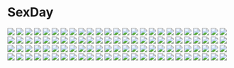 # SexDay
![](https://konachan.com/image/809bfb2d6c80382c846c09cf1e49b5da/Konachan.com%20-%20264911%20black_hair%20breasts%20couch%20dress%20fate_apocrypha%20fate_%28series%29%20long_hair%20orange_eyes%20pointed_ears%20pspmaru%20semiramis%20thighhighs.jpg)
![](https://konachan.com/image/16a019ddff452d98c78444c71f0a0c87/Konachan.com%20-%2062639%20hagane_miku%20motorcycle%20shinichi_tahara%20vocaloid.jpg)
![](https://konachan.com/image/a336615f1c2904eeee957c29db6de460/Konachan.com%20-%2033637%20aika_s_granzchesta%20alice_carroll%20aria%20aria_pokoteng%20mizunashi_akari.jpg)
![](https://konachan.com/jpeg/9e92e7328fe35dfc3680c728d8a725c6/Konachan.com%20-%20292895%20aqua_eyes%20bed%20bikini%20blonde_hair%20breast_hold%20crown%20deilan12%20fingering%20long_hair%20masturbation%20pointed_ears%20princess_zelda%20swimsuit%20watermark.jpg)
![](https://konachan.com/image/d7cdaa596634e3b6b43d840175f5869e/Konachan.com%20-%2046108%20brown_eyes%20brown_hair%20eclair%20elbow_gloves%20gloves%20kiddy_grade%20long_hair%20lumiere%20purple_eyes%20purple_hair%20thighhighs.jpg)
![](https://konachan.com/image/b076d2c1b0eee65980428716a3cf31c5/Konachan.com%20-%20206891%20breasts%20brown_hair%20jpeg_artifacts%20kounose_akara%20nipples%20no_bra%20nopan%20original%20see_through%20s_kanojo.jpg)
![](https://konachan.com/image/8e5e6b5d1fc111aff591934152fd2b3c/Konachan.com%20-%2045950%20kotegawa_yui%20sky%20to_love_ru.jpg)
![](https://konachan.com/image/90bc0edb01d6ee71ddc3cd363d7cec16/Konachan.com%20-%2099545%20bicolored_eyes%20blood%20mahou_shoujo_madoka_magica%20miki_sayaka%20signed%20sword%20tears%20weapon.jpg)
![](https://konachan.com/jpeg/f8650d8052518eea121e872387795b8b/Konachan.com%20-%20291732%20animal_ears%20autumn%20azur_lane%20black_hair%20brown_hair%20clouds%20gym_uniform%20leaves%20long_hair%20monini%20purple_eyes%20red_eyes%20sky%20tree%20twintails%20yellow_eyes.jpg)
![](https://konachan.com/jpeg/a1f56fc535efe2f4442cc7dcccd5ef11/Konachan.com%20-%20226036%20anthropomorphism%20clouds%20food%20green_hair%20hino_%282nd_life%29%20kneehighs%20leaves%20long_hair%20phone%20popsicle%20school_uniform%20skirt%20sky%20tree%20twintails%20yellow_eyes.jpg)
![](https://konachan.com/jpeg/dc7be63fede4e1f638099d71714c3bdc/Konachan.com%20-%2069857%20blush%20censored%20eyepatch%20fellatio%20game_cg%20hanasaki_uri%20harukazedori_ni_tomarigi_wo_2nd_story%20purple_hair%20short_hair%20skyfish.jpg)
![](https://konachan.com/image/6134e201692c72468ed9415263c0546b/Konachan.com%20-%20142276%202girls%20animal%20animal_ears%20blonde_hair%20brown_eyes%20fish%20gray_hair%20heart%20kusa%20mousegirl%20nazrin%20short_hair%20stars%20tie%20toramaru_shou%20touhou%20yellow_eyes.jpg)
![](https://konachan.com/jpeg/395d2acb0454feef64c44f793044df85/Konachan.com%20-%20226544%203d%20building%20nobody%20original%20signed%20sky%20tree%20waisshu_%28sougyokyuu%29.jpg)
![](https://konachan.com/image/81f5304a39b1c41d6b597da73ac21c1c/Konachan.com%20-%20188921%20ass%20blush%20kuroki_rei%20long_hair%20michairu%20nopan%20tears%20thighhighs%20vividred_operation.jpg)
![](https://konachan.com/image/56afef283bf4764b9322d3ba29888a33/Konachan.com%20-%2062222%20hatsune_miku%20vocaloid.jpg)
![](https://konachan.com/jpeg/ddf7abc7eec0dc717b2b571c1e450a57/Konachan.com%20-%20199366%20anthropomorphism%20kantai_collection%20murasaki_shitsu%20pussy%20ro-500_%28kancolle%29%20school_swimsuit%20swimsuit%20tan_lines%20wet%20white.jpg)
![](https://konachan.com/jpeg/8a611d84a528bf84b4d31aceb177f425/Konachan.com%20-%20297052%20black_hair%20dark_skin%20dress%20gloves%20orange_eyes%20original%20polychromatic%20short_hair%20tagme_%28artist%29.jpg)
![](https://konachan.com/image/ee9c4367aad11841881e2284718ab79c/Konachan.com%20-%2058059%20animal_ears%20bell%20bow%20brown_hair%20catgirl%20food%20hakurei_reimu%20headdress%20japanese_clothes%20red_eyes%20shigunyan%20touhou%20waitress.jpg)
![](https://konachan.com/image/0d2259efa2f7b5de6902a37002ac514e/Konachan.com%20-%2092455%20blue_eyes%20katase_waka%20long_hair%20macross%20macross_frontier%20sheryl_nome%20tagme.jpg)
![](https://konachan.com/image/e0dc7cf791c30a2578e39cd23849b962/Konachan.com%20-%205346%20aquaplus%20brown_eyes%20brown_hair%20leaf%20school_uniform%20skirt%20to_heart%20to_heart_2.jpg)
![](https://konachan.com/jpeg/ed48fbc01144c62dcf14c5cc9cb7108d/Konachan.com%20-%20152722%20bed%20blush%20breasts%20game_cg%20hasegawa_yukino%20iinazuke_wa_imouto-sama%20nipples%20panties%20topless%20twintails%20underwear%20usami_yuuna.jpg)
![](https://konachan.com/image/bc14644b28add3decfcbf27a4dbd6a14/Konachan.com%20-%20141082%20animal_ears%20blonde_hair%20breasts%20censored%20dog_days%20green_eyes%20japanese_clothes%20nipples%20paizuri%20penis%20shinku_izumi%20tachimi_%28basue%29%20yukikaze_panettone.jpg)
![](https://konachan.com/jpeg/294045eb97ef2f4d63bd8aebb5a1ede9/Konachan.com%20-%20238690%20aqua_eyes%20bikini%20blonde_hair%20cropped%20gun%20kantoku%20long_hair%20swimsuit%20weapon.jpg)
![](https://konachan.com/jpeg/f63e8f93ad43ae11405784bcaaa12722/Konachan.com%20-%20141173%20blonde_hair%20blush%20bow%20braids%20game_cg%20green_eyes%20long_hair%20tokeijikake_no_ley_line%20urabi_%28tomatohouse%29.jpg)
![](https://konachan.com/jpeg/1ff4816a5c6b694f317cb189c6d5bf22/Konachan.com%20-%20263620%20baffu%20book%20breasts%20brown_hair%20cleavage%20close%20idolmaster%20idolmaster_cinderella_girls%20long_hair%20necklace%20sagisawa_fumika.jpg)
![](https://konachan.com/image/577bf067d8274f6d4e46709c8b283238/Konachan.com%20-%20131269%20crying%20gumi%20keishi%20loli%20vocaloid%20wolfgirl.jpg)
![](https://konachan.com/image/70f0788583f73641ea61bb5de3072265/Konachan.com%20-%2028513%20breasts%20censored%20chu_x_chu%20dildo%20game_cg%20nipples%20pussy%20pussy_juice%20shirt_lift%20unisonshift%20vibrator.jpg)
![](https://konachan.com/jpeg/d42d987b87eca5c45192036efcf078c8/Konachan.com%20-%20219667%20animal%20aqua_eyes%20aqua_hair%20bird%20building%20camera%20cat%20city%20dangmill%20feathers%20hatsune_miku%20kneehighs%20long_hair%20skirt%20twintails%20umbrella%20vocaloid.jpg)
![](https://konachan.com/image/617cfa51a50d240a00f6737e83f4c7e9/Konachan.com%20-%2016798%20aika_s_granzchesta%20alice_carroll%20aria%20aria_pokoteng%20chibi%20hime_m_granzchesta%20mizunashi_akari.jpg)
![](https://konachan.com/image/9d09c241c9ec09d90f25a6cfed7f8001/Konachan.com%20-%2094744%20black_rock_shooter%20insane_black_rock_shooter%20kuroi_mato%20moekyon.jpg)
![](https://konachan.com/jpeg/0df500dab554312f962fbffb756b5584/Konachan.com%20-%20261284%20ayase_eri%20black_eyes%20black_hair%20blue_eyes%20bow%20brown_hair%20group%20hat%20long_hair%20orein%20ponytail%20red_eyes%20red_hair%20scarf%20short_hair%20sonoda_umi%20twintails.jpg)
![](https://konachan.com/jpeg/05e8075eb280e4c645bc17af3eaebd4d/Konachan.com%20-%20127175%20alisa_ilinichina_amiella%20blood%20god_eater%20gun%20hat%20thighhighs%20transparent%20weapon.jpg)
![](https://konachan.com/image/10522da69b7e891df24bf77595a4b425/Konachan.com%20-%20260616%20animal%20bird%20dog%20fate_grand_order%20fate_%28series%29%20flowers%20kimono%20mash_kyrielight%20petals%20purple_eyes%20purple_hair%20resau%20scarf%20short_hair%20umbrella%20valentine.jpg)
![](https://konachan.com/image/43d78b560df02a0e2d6a5b9bc4ae73de/Konachan.com%20-%2015701%20air%20goto_p%20kamio_misuzu.jpg)
![](https://konachan.com/image/cdd4b5ecaebbcfd13dbc162ad138912c/Konachan.com%20-%20257577%20ass%20dress%20elbow_gloves%20fate_grand_order%20fate_%28series%29%20gloves%20long_hair%20pink_hair%20red_eyes%20scathach_%28fate_grand_order%29%20skyde_kei%20weapon.jpg)
![](https://konachan.com/jpeg/41a215678e56f402224994578344cc36/Konachan.com%20-%20173898%20blue_eyes%20daiba_kanon%20elbow_gloves%20erina_der_vogelweid%20gloves%20god_eater%20gray_hair%20hat%20pink_hair%20shoujo_ai%20skirt%20thighhighs%20tsuchikure_%283105mitoko%29.jpg)
![](https://konachan.com/image/11a1309cd484ecb8dae3d644a454e872/Konachan.com%20-%20168078%202girls%20bicolored_eyes%20black_hair%20choker%20dress%20flowers%20gray_hair%20long_hair%20moruga%20purple_eyes%20rose%20rozen_maiden%20short_hair%20souseiseki%20suigintou%20wings.jpg)
![](https://konachan.com/jpeg/f90ce8e32b507bd255ca38fb9c0ce36d/Konachan.com%20-%2047588%20goth-loli%20lolita_fashion%20minakami_aria%20pink_chuchu%20sister_princess%20umbrella%20water.jpg)
![](https://konachan.com/jpeg/b63db64eae675d237bf16679394e136b/Konachan.com%20-%20185770%20ass%20beach%20game-style%20kinmedai_pink%20nipples%20princess_material%20pussy%20tagme.jpg)
![](https://konachan.com/image/67c4cc93e328ca3c9fa5534495af513d/Konachan.com%20-%2043609%20maid%20tengen_toppa_gurren_lagann%20yoko_littner.jpg)
![](https://konachan.com/image/71a74cbba11dc19032ecb43f9f951525/Konachan.com%20-%2080719%20jpeg_artifacts%20takanashi_nazuna%20working%21%21.jpg)
![](https://konachan.com/image/c89848f0494c245faac1a0ae543dc597/Konachan.com%20-%20155515%20blonde_hair%20breasts%20calendar%20cleavage%20no_bra%20open_shirt%20purple_eyes%20tail%20thighhighs%20yuuki_hagure%20zoom_layer.jpg)
![](https://konachan.com/image/0f1d7cd12453da106ba067064fff12be/Konachan.com%20-%20208402%20breast_hold%20breasts%20brown_eyes%20brown_hair%20chuablesoft%20nipples%20no_bra%20open_shirt%20panties%20pussy_juice%20tagme_%28artist%29%20thighhighs%20underwear%20yataka_chiho.jpg)
![](https://konachan.com/image/9f12822a0f0381b617af971a1fb2da8d/Konachan.com%20-%20164258%20astg%20building%20camera%20car%20gray_hair%20industrial%20long_hair%20original%20pantyhose%20scenic%20skirt.jpg)
![](https://konachan.com/image/a59c61668258a648c412f03f009654fa/Konachan.com%20-%2067050%20aizawa_sakuya%20hayate_no_gotoku.jpg)
![](https://konachan.com/image/6ba616ebc64871241ac0a46745db643a/Konachan.com%20-%2039240%20all_male%20code_geass%20lelouch_lamperouge%20male%20white.jpg)
![](https://konachan.com/image/68ba79ce6cc01ee438bd65239c01f43f/Konachan.com%20-%2077604%20blue_eyes%20charlotte_e_yeager%20francesca_lucchini%20goggles%20green_eyes%20strike_witches%20underwear.jpg)
![](https://konachan.com/jpeg/59e3d1e82b6e275ca3a6075004e00b8a/Konachan.com%20-%20285384%20amashiro_natsuki%20animal_ears%20aqua_eyes%20aqua_hair%20catgirl%20cropped%20doll%20heart%20hoodie%20hug%20long_hair%20nekoha_shizuku%20original%20white.jpg)
![](https://konachan.com/jpeg/ba845c93a828c91f9e98c7b8cd12d386/Konachan.com%20-%2070905%20asahina_mikuru%20close%20suzumiya_haruhi_no_yuutsu%20transparent%20vector.jpg)
![](https://konachan.com/image/91403e5389921f7e015f563cea12fac1/Konachan.com%20-%2050404%20close%20fujioka_haruhi%20ouran_koukou_host_club%20vector.jpg)
![](https://konachan.com/jpeg/ca86b135e761c9232f68e4f262ece5c9/Konachan.com%20-%20210074%20boots%20dress%20hrtyuk%20magic%20ponytail%20rwby%20snow%20sword%20thighhighs%20weapon%20weiss_schnee%20white_hair.jpg)
![](https://konachan.com/image/2695b8dcdab631fc9644c6427e33246e/Konachan.com%20-%2093510%20animal_ears%20ass%20koutamii%20panties%20red_eyes%20underwear.jpg)
![](https://konachan.com/jpeg/8e9fe4d038e63727c9f0692f49d7a013/Konachan.com%20-%20195098%2053c%20christmas%20hat%20hatsune_miku%20santa_costume%20santa_hat%20vocaloid.jpg)
![](https://konachan.com/jpeg/108f9f727dd4cc1cbd45d859bfa2c7a0/Konachan.com%20-%20250313%20animal_ears%20anthropomorphism%20bow%20breasts%20catgirl%20close%20elbow_gloves%20gloves%20green_eyes%20karory%20kemono_friends%20scan%20skirt%20tail%20white.jpg)
![](https://konachan.com/image/303d47dc8f209b7da94a75e6d2dbea90/Konachan.com%20-%20165160%20animal%20blonde_hair%20blue_eyes%20blue_hair%20brown_eyes%20brown_hair%20camus%20computer%20dog%20gray_hair%20group%20male%20mikaze_ai%20red_hair%20teddy_bear%20yellow_eyes.jpg)
![](https://konachan.com/image/c1c530eb40eb2e3426d8bdb68586641e/Konachan.com%20-%2014105%20tagme.jpg)
![](https://konachan.com/image/b395fc7936ecd9d2e5bd5b962494665c/Konachan.com%20-%20134305%20breasts%20brown_eyes%20brown_hair%20cameltoe%20cleavage%20jpeg_artifacts%20panties%20skirt%20sport%20tagme%20tennis%20underwear%20upskirt.jpg)
![](https://konachan.com/image/b16de3018e08ffea6702bc4c8193f451/Konachan.com%20-%2093466%20darabuchi%20kirijou_mitsuru%20persona%20persona_3.jpg)
![](https://konachan.com/image/c5bcd318c0f9f1f6a296542d944216b7/Konachan.com%20-%20145492%20brown_hair%20flat_chest%20long_hair%20male%20nipples%20nude%20original%20panties%20pussy%20red_eyes%20trap%20underwear%20wet%20yuki18r.jpg)
![](https://konachan.com/image/b1bccac06e8cc7f5db733a89bdabbda0/Konachan.com%20-%20188815%20anal%20blonde_hair%20blush%20breasts%20cait%20censored%20condom%20cum%20long_hair%20nipples%20pantyhose%20penis%20pussy%20red_eyes%20sex%20topless%20torn_clothes%20twintails.jpg)
![](https://konachan.com/jpeg/89decfaf303c4fefd2314cb13a3ee2b2/Konachan.com%20-%20268527%20animal_ears%20anus%20aqua_eyes%20ass%20black_hair%20cameltoe%20censored%20el_condor_pasa%20ginhaha%20long_hair%20mask%20nopan%20pussy%20skirt%20tail%20thighhighs%20twintails.jpg)
![](https://konachan.com/jpeg/8aef76a26ea73206c9063a2ab17e9414/Konachan.com%20-%20268206%20brown_hair%20clouds%20dark%20flowers%20hat%20narumi_nanami%20original%20scenic%20short_hair%20sky%20sunflower%20sunset.jpg)
![](https://konachan.com/jpeg/7d3657525b6e213a0e58b26e67a4b778/Konachan.com%20-%20102104%20hakusairanger%20mahou_shoujo_madoka_magica%20red%20sakura_kyouko.jpg)
![](https://konachan.com/jpeg/16f231e200a341f900e9ba2ddefc1459/Konachan.com%20-%20252266%20black_hair%20braids%20brown_hair%20game_cg%20kirigaya_kazuto%20kiss%20male%20short_hair%20sword_art_online%20tagme_%28artist%29%20yuuki_asuna.jpg)
![](https://konachan.com/image/144f47e07a007e9603b9a5b5283d7ce0/Konachan.com%20-%20224521%202girls%20animal%20bikini%20blue_hair%20blush%20breasts%20bubbles%20cameltoe%20cleavage%20long_hair%20mikeou%20navel%20ponytail%20sky%20swim_ring%20swimsuit%20tree%20twintails%20water.jpg)
![](https://konachan.com/jpeg/3cef46604bf0562fbd788c23571b388a/Konachan.com%20-%20117734%20animal%20building%20city%20coca_cola%20drink%20favorite%20game_cg%20irotoridori_no_sekai%20scenic.jpg)
![](https://konachan.com/image/fa77bc2bb707b5051764bbf0ff07cd4e/Konachan.com%20-%2095079%20blue_hair%20bra%20inuzumi_masaki%20nopan%20open_shirt%20panties%20purple_eyes%20saotome_rinko%20school_uniform%20thighhighs%20trouble%40spiral%21%20underboob%20underwear.jpg)
![](https://konachan.com/image/ac06067cedf51bf964dc186879d907a9/Konachan.com%20-%20301865%20amiya_%28arknights%29%20animal_ears%20arknights%20blue_eyes%20brown_hair%20close%20realistic%20tagme_%28artist%29%20watermark.jpg)
![](https://konachan.com/jpeg/6d4b3dc1069fdfd5b50e4308c73a6144/Konachan.com%20-%20291904%20animal_ears%20anthropomorphism%20awp_%28dyolf%29%20bicolored_eyes%20blood%20catgirl%20cropped%20dyolf%20girls_frontline%20gun%20original%20signed%20weapon.jpg)
![](https://konachan.com/image/2f85fed9fc96bb679dd89ab63ba49ab3/Konachan.com%20-%2010957%20animal%20animal_ears%20blush%20bow%20bunny%20foxgirl%20iori_%28tail_tale%29%20long_hair%20min%20multiple_tails%20purple_hair%20soro%20tail%20tail_tale%20watermark%20yellow_eyes.jpg)
![](https://konachan.com/image/53fdcde84c52d824fc530e29556fd6b4/Konachan.com%20-%2080555%20blonde_hair%20flowers%20gloves%20heartcatch_precure%21%20myoudouin_itsuki%20potpourri%20precure%20ribbons%20tottsuan%20twintails%20wink%20yellow_eyes.jpg)
![](https://konachan.com/jpeg/5d5285a8473f46ab6b169adfc9015871/Konachan.com%20-%20167696%20animal_ears%20blonde_hair%20blue_eyes%20blush%20breasts%20japanese_clothes%20kimono%20long_hair%20nipples%20open_shirt%20original%20sogaya%20third-party_edit%20white.jpg)
![](https://konachan.com/image/f1a64cf675fa40fac0c065b7ccc818aa/Konachan.com%20-%2055926%20aika_s_granzchesta%20aria%20blue_hair%20green_eyes%20mizunashi_akari%20pink_hair%20water%20yellow_eyes.jpg)
![](https://konachan.com/image/38e543dd5769374ffcd2a37a574e5e05/Konachan.com%20-%2078310%20black_hair%20blue_hair%20glasses%20green_eyes%20group%20hat%20long_hair%20male%20noda%20pink_hair%20red_eyes%20red_hair%20ribbons%20scarf%20shiina%20skirt%20suit%20takamatsu%20tie%20weapon.jpg)
![](https://konachan.com/image/e2ee414c1eac5d032013673394940610/Konachan.com%20-%2012397%20asahina_mikuru%20goth-loli%20lolita_fashion%20nagato_yuki%20suzumiya_haruhi%20suzumiya_haruhi_no_yuutsu.jpg)
![](https://konachan.com/jpeg/d503ef12ce0a8f0460abe34af7728443/Konachan.com%20-%20229310%20autumn%20book%20brown_hair%20cropped%20headband%20leaves%20long_hair%20original%20pantyhose%20shirt%20skirt%20swordsouls%20tree%20yellow_eyes.jpg)
![](https://konachan.com/image/cdbaea4b9d8e8e48fcc78751ea618290/Konachan.com%20-%2088719%20bakemonogatari%20breasts%20cleavage%20hanekawa_tsubasa%20monogatari_%28series%29.jpg)
![](https://konachan.com/image/9218ac1d8383178d1929ec90c50cccad/Konachan.com%20-%2083658%202girls%20blonde_hair%20blue_eyes%20blue_hair%20bow%20fan%20hat%20headband%20japanese_clothes%20kimono%20konpaku_youmu%20red_eyes%20rei%20saigyouji_yuyuko%20touhou.jpg)
![](https://konachan.com/image/627424be79fb69abcbff9f37e77c8556/Konachan.com%20-%2078912%20blonde_hair%20fate_testarossa%20gloves%20long_hair%20mahou_shoujo_lyrical_nanoha%20red_eyes%20tebukuro%20weapon.jpg)
![](https://konachan.com/image/b7a57e548dd80aadda6bf73ad0a4623b/Konachan.com%20-%20128753%20breast_hold%20breasts%20brown_hair%20cleavage%20erect_nipples%20miwa_yoshikazu%20moon%20purple_eyes%20tagme%20underboob.jpg)
![](https://konachan.com/image/ad2ccd50098bcb6e8cab299bae886700/Konachan.com%20-%20133795%20animal_ears%20dress%20hat%20kinugasa_kaguya%20moon%20mystia_lorelei%20night%20pink_eyes%20pink_hair%20short_hair%20sky%20touhou%20wings.jpg)
![](https://konachan.com/image/1e8950ca3a1c27fe441bbc2f06ae3d0c/Konachan.com%20-%2018600%20animal_ears%20catgirl%20nanao_naru.jpg)
![](https://konachan.com/jpeg/50f7e0c05eee2ae8bc4b57c9a980410f/Konachan.com%20-%20217211%20aqua_hair%20dress%20hatsune_miku%20isumi_%28yangyan%29%20long_hair%20petals%20twintails%20vocaloid%20yellow_eyes.jpg)
![](https://konachan.com/jpeg/725ec701d68b0d9ad90041cb58e02a31/Konachan.com%20-%20193525%20amakano%20azarashi_soft%20bed%20bicolored_eyes%20blush%20brown_hair%20censored%20erect_nipples%20fingering%20game_cg%20masturbation%20panties%20piromizu%20underwear.jpg)
![](https://konachan.com/jpeg/af3351c44056f19bce7ac1b0e0e4dedd/Konachan.com%20-%20280489%20animal_ears%20ass%20bath%20blue_eyes%20blush%20brown_hair%20fang%20loli%20long_hair%20nude%20original%20rubber_duck%20tachimi_%28basue%29%20tail%20wet.jpg)
![](https://konachan.com/image/c13afaf9df671a2418b97fd939492aaa/Konachan.com%20-%20271607%202girls%20an-telin%20blush%20gray_hair%20headband%20japanese_clothes%20komeiji_koishi%20komeiji_satori%20pink_hair%20red_eyes%20short_hair%20touhou%20yukata.jpg)
![](https://konachan.com/image/b6c2db13e4ff3ffdd69302d5e6d9e170/Konachan.com%20-%20104472%20brown_hair%20koizumi_itsuki%20suzumiya_haruhi_no_yuutsu.jpg)
![](https://konachan.com/jpeg/3cb5f758c106f4840c8f7903fd255028/Konachan.com%20-%20190641%20blush%20gokou_ruri%20kanogi%20kousaka_kyousuke%20long_hair%20male%20purple_hair%20school_uniform%20short_hair%20socks%20white.jpg)
![](https://konachan.com/image/233bfd76f4f31b0fe81aed9e5725a156/Konachan.com%20-%20150176%20boat%20cherry_blossoms%20flowers%20hat%20maribel_han%20petals%20shinta_%28hmmuk%29%20touhou%20usami_renko%20water.jpg)
![](https://konachan.com/jpeg/2687f4507124ecaf3f1c452e6712747d/Konachan.com%20-%20238285%20aqua_eyes%20aqua_hair%20bandage%20blush%20boots%20breasts%20cape%20censored%20gloves%20hat%20long_hair%20megumin%20navel%20nipples%20nude%20ponytail%20red_eyes%20wet%20white%20witch_hat.jpg)
![](https://konachan.com/jpeg/7021773ad7a37c99bd0eaa7e3e1086e7/Konachan.com%20-%20295395%20bra%20breasts%20dark_skin%20gray_hair%20green_eyes%20panties%20pokemon%20saitou_%28pokemon%29%20short_hair%20special_tan%20thighhighs%20underwear.jpg)
![](https://konachan.com/jpeg/f6525b3ee5b8b4b6d0505847b6ce260f/Konachan.com%20-%20185129%20animal%20blue_eyes%20cake%20cat%20drink%20food%20fujima_takuya%20loli%20lolita_fashion%20pink_hair%20scan%20tagme%20thighhighs%20twintails.jpg)
![](https://konachan.com/image/f64af9a9033748e62237aedfa246a6f7/Konachan.com%20-%20123660%20bed%20odin_sphere%20thighhighs%20velvet_%28odin_sphere%29%20yamada_%28sharekoube%29.jpg)
![](https://konachan.com/image/fef1900f9fbb4527a56e63f9a8909dd1/Konachan.com%20-%2047669%20dee%20estrella%20kuramoto_kaya%20liddel%20little_stars_on_the_earth%20wisteria.jpg)
![](https://konachan.com/jpeg/adebf999549a053e8a8a1dab4bdf142e/Konachan.com%20-%20146162%20all_male%20armor%20game_cg%20g_yuusuke%20kajiri_kamui_kagura%20male%20red_eyes%20red_hair%20weapon.jpg)
![](https://konachan.com/image/3e40944bd344284ca8f5c012fe751cc9/Konachan.com%20-%20296463%20akchu%20ass%20ass_grab%20black_hair%20blush%20bow%20bra%20choker%20long_hair%20original%20panty_pull%20ponytail%20pussy_juice%20red_eyes%20skirt%20stockings%20underwear%20wet.jpg)
![](https://konachan.com/jpeg/6cd69f09e14e07df225691eafffb905b/Konachan.com%20-%20164966%20blonde_hair%20blush%20bra%20dress%20flat_chest%20irotoridori_no_sekai%20long_hair%20marimo_kei%20nikaidou_shinku%20red_eyes%20summer_dress%20underwear.jpg)
![](https://konachan.com/image/e795c0c38128a6b2632cbb72f7625087/Konachan.com%20-%2071931%20animal_ears%20catgirl%20golden_darkness%20panties%20tail%20to_love_ru%20underwear%20white.jpg)
![](https://konachan.com/image/a1db9447a2e0aba63b30b316014f158a/Konachan.com%20-%20228524%20borubikku%20bra%20breasts%20brown_eyes%20brown_hair%20kneehighs%20navel%20nipples%20no_bra%20open_shirt%20panties%20ribbons%20see_through%20short_hair%20underwear%20undressing%20wet.jpg)
![](https://konachan.com/jpeg/d4c94c17b9dbcf656d7de4b957da374f/Konachan.com%20-%20167890%20blush%20clochette%20fang%20game_cg%20grass%20panties%20prism_recollection%20red_eyes%20red_hair%20renjou_sayaka%20school_uniform%20shintaro%20underwear.jpg)
